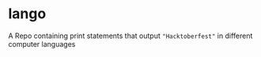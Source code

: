 # lango
A  Repo containing print statements that output `"Hacktoberfest"` in different computer languages

